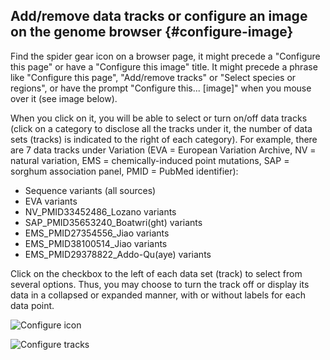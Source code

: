 ## Add/remove data tracks or configure an image on the genome browser {#configure-image}

Find the spider gear icon on a browser page, it might precede a "Configure this page" or have a "Configure this image" title. It might precede a phrase like "Configure this page", "Add/remove tracks" or "Select species or regions", or have the prompt "Configure this... [image]" when you mouse over it (see image below). 

When you click on it, you will be able to select or turn on/off data tracks (click on a category to disclose all the tracks under it, the number of data sets (tracks) is indicated to the right of each category). For example, there are 7 data tracks under Variation (EVA = European Variation Archive, NV = natural variation, EMS = chemically-induced point  mutations, SAP = sorghum association panel, PMID = PubMed identifier): 

- Sequence variants (all sources)
- EVA variants
- NV_PMID33452486_Lozano variants
- SAP_PMID35653240_Boatwri(ght) variants
- EMS_PMID27354556_Jiao variants
- EMS_PMID38100514_Jiao variants
- EMS_PMID29378822_Addo-Qu(aye) variants

Click on the checkbox to the left of each data set (track) to select from several options. Thus, you may choose to turn the track off or display its data in a collapsed or expanded manner, with or without labels for each data point.

 ![Configure icon](images/configure_image.png)

 ![Configure tracks](images/change_track_style.png)
